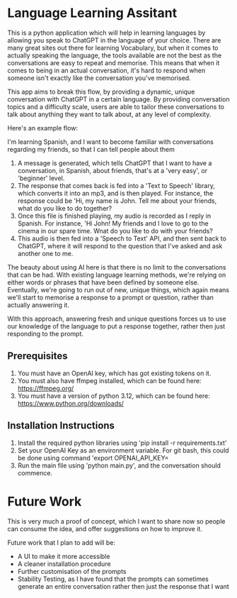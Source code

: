 # Language Learning Assitant

This is a python application which will help in learning languages by allowing you speak to ChatGPT in the language of your choice.
There are many great sites out there for learning Vocabulary, but when it comes to actually speaking the language, the tools available are not the best as the conversations are easy to repeat and memorise. This means that when it comes to being in an actual conversation, it's hard to respond when someone isn't exactly like the conversation you've memorised. 

This app aims to break this flow, by providing a dynamic, unique conversation with ChatGPT in a certain language. By providing conversation topics and a difficulty scale, users are able to tailor these conversations to talk about anything they want to talk about, at any level of complexity.

Here's an example flow:

I'm learning Spanish, and I want to become familiar with conversations regarding my friends, so that I can tell people about them

1. A message is generated, which tells ChatGPT that I want to have a conversation, in Spanish, about friends, that's at a 'very easy', or 'beginner' level. 
2. The response that comes back is fed into a 'Text to Speech' library, which converts it into an mp3, and is then played. For instance, the response could be 'Hi, my name is John. Tell me about your friends, what do you like to do together?
3. Once this file is finished playing, my audio is recorded as I reply in Spanish. For instance, 'Hi John! My friends and I love to go to the cinema in our spare time. Wnat do you like to do with your friends?
4. This audio is then fed into a 'Speech to Text' API, and then sent back to ChatGPT, where it will respond to the question that  I've asked and ask another one to me.

The beauty about using AI here is that there is no limit to the conversations that can be had. With existing language learning methods, we're relying on either words or phrases that have been defined by someone else. Eventually, we're going to run out of new, unique things, which again means we'll start to memorise a response to a prompt or question, rather than actually answering it. 

With this approach, answering fresh and unique questions forces us to use our knowledge of the language to put a response together, rather then just responding to the prompt. 
 
## Prerequisites
1. You must have an OpenAI key, which has got existing tokens on it. 
2. You must also have ffmpeg installed, which can be found here: https://ffmpeg.org/
3. You must have a version of python 3.12, which can be found here: https://www.python.org/downloads/

## Installation Instructions
1. Install the required python libraries using 'pip install -r requirements.txt'
2. Set your OpenAI Key as an environment variable. For git bash, this could be done using command 'export OPENAI_API_KEY=<KEY>
3. Run the main file using 'python main.py', and the conversation should commence. 


# Future Work
This is very much a proof of concept, which I want to share now so people can consume the idea, and offer suggestions on how to improve it. 

Future work that I plan to add will be: 
- A UI to make it more accessible
- A cleaner installation procedure
- Further customisation of the prompts
- Stability Testing, as I have found that the prompts can sometimes generate an entire conversation rather then just the response that I want
